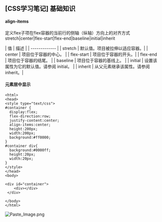 ## [CSS学习笔记] 基础知识
<!--more-->
#### align-items
定义flex子项在flex容器的当前行的侧轴（纵轴）方向上的对齐方式
stretch|center|flex-start|flex-end|baseline|initial|inherit

| 值	| 描述 |
| ------------- |
| stretch |	默认值。项目被拉伸以适应容器。|
| center	| 项目位于容器的中心。	|
| flex-start |	项目位于容器的开头。|	
| flex-end |	项目位于容器的结尾。	|
| baseline |	项目位于容器的基线上。	|
| initial |	设置该属性为它的默认值。请参阅 initial。	|
| inherit	 | 从父元素继承该属性。请参阅 inherit。|

#### 元素居中显示
```
<html>
<head>
<style type="text/css">
#container {
  display:flex;
  flex-direction:row;
  justify-content:center;
  align-items:center;
  height:200px;
  width:200px;
  background:#ff0000;
}
#container div{
  background:#0000ff;
  height:20px;
  width:20px;
}
</style>
</head>
<body>

<div id="container">
    <div></div>
 </div>

</body>
</html>
```

![Paste_Image.png](http://upload-images.jianshu.io/upload_images/2591396-e29d5ed34f15f213.png?imageMogr2/auto-orient/strip%7CimageView2/2/w/1240)
